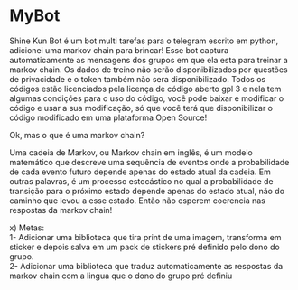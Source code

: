 # MyBot
Shine Kun Bot é um bot multi tarefas para o telegram escrito em python, adicionei uma markov chain para brincar! Esse bot captura automaticamente as mensagens dos grupos em que ela esta para treinar a markov chain. Os dados de treino não serão disponibilizados por questões de privacidade e o token também não sera disponibilizado. Todos os códigos estão licenciados pela licença de código aberto gpl 3 e nela tem algumas condições para o uso do código, você pode baixar e modificar o código e usar a sua modificação, só que você terá que disponibilizar o código modificado em uma plataforma Open Source!

Ok, mas o que é uma markov chain?

Uma cadeia de Markov, ou Markov chain em inglês, é um modelo matemático que descreve uma sequência de eventos onde a probabilidade de cada evento futuro depende apenas do estado atual da cadeia. Em outras palavras, é um processo estocástico no qual a probabilidade de transição para o próximo estado depende apenas do estado atual, não do caminho que levou a esse estado. Então não esperem coerencia nas respostas da markov chain!

x) Metas:<br>
1- Adicionar uma biblioteca que tira print de uma imagem, transforma em sticker e depois salva em um pack de stickers pré definido pelo dono do grupo.<br>
2- Adicionar uma biblioteca que traduz automaticamente as respostas da markov chain com a lingua que o dono do grupo pré definiu<br>


